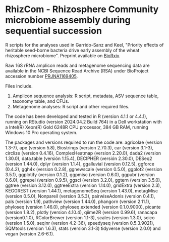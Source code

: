 # RhizCom - Rhizosphere Community microbiome assembly during sequential succession

R scripts for the analyses used in Garrido-Sanz and Keel, "Priority effects of heritable seed-borne bacteria drive early assembly of the wheat rhizosphere microbiome". Preprint available on [BioRxiv](https://doi.org/10.1101/2024.10.21.619384).

Raw 16S rRNA amplicon reads and metagenome sequencing data are available in the NCBI Sequence Read Archive (RSA) under BioProject accession number [PRJNA1169405](https://www.ncbi.nlm.nih.gov/bioproject/PRJNA1169405).

Files include.
1. Amplicon sequence analysis: R script, metadata, ASV sequence table, taxonomy table, and CFUs.
2. Metagenome analyses: R script and other required files.

The code has been developed and tested in R (version 4.1.1 or 4.4.1), running on RStudio (version 2024.04.2 Build 764) in a Dell workstation with a Intel(R) Xeon(R) Gold 6248R CPU processor, 384 GB RAM, running Windows 10 Pro operating system.

The packages and versions required to run the code are: agricolae (version 1.3-7), ape (version 5.8), Biostrings (version 2.70.3), car (version 3.1-3), circlize (version 0.4.16), ComplexHeatmap (version 2.20.0), dada2 (version 1.30.0), data.table (versión 1.15.4), DECIPHER (versión 2.30.0), DESeq2 (version 1.44.0), dplyr (version 1.1.4), ggalluvial (version 0.12.5), ggforce (0.4.2), ggh4x (version 0.2.8), ggnewscale (version 0.5.0), ggplot2 (version 3.5.1), ggplotify (version 0.1.2), ggpmisc (version 0.6.0), ggpubr (version 0.6.0), ggrepel (version 0.9.5), ggsci (version 3.2.0), ggtern (version 3.5.0), ggtree (version 3.12.0), ggtreeExtra (version 1.14.0), gridExtra (version 2.3), KEGGREST (version 1.44.1), metagenomeSeq (version 1.43.0), metagMisc (version 0.5.0), Nonpareil (version 3.5.3), pairwiseAdonis (version 0.4.1), pals (version 1.9), pathview (version 1.44.0), phangorn (version 2.11.1), phyloseq (version 1.46.0), phyloseq.extended (version 0.1.0.9000), picante (version 1.8.2), plotly (version 4.10.4), qiime2R (version 0.99.6), ranacapa (version0.1.0), RColorBrewer (version 1.1-3), scales (version 1.3.0), scico (version 1.5.0), seqinr (version 4.2-36), speedyseq (version 0.5.3.9021), SQMtools (version 1.6.3), stats (version 3.1-3) tidyverse (version 2.0.0) and vegan (version 2.6-6.1).
